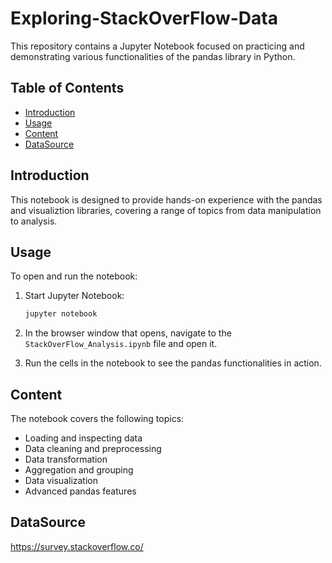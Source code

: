 # Exploring-StackOverFlow-Data

This repository contains a Jupyter Notebook focused on practicing and demonstrating various functionalities of the pandas library in Python.

## Table of Contents

- [Introduction](#introduction)
- [Usage](#usage)
- [Content](#content)
- [DataSource](#datasource)

## Introduction

This notebook is designed to provide hands-on experience with the pandas and visualiztion libraries, covering a range of topics from data manipulation to analysis.

## Usage

To open and run the notebook:

1. Start Jupyter Notebook:

    ```bash
    jupyter notebook
    ```

2. In the browser window that opens, navigate to the `StackOverFlow_Analysis.ipynb` file and open it.

3. Run the cells in the notebook to see the pandas functionalities in action.

## Content

The notebook covers the following topics:

- Loading and inspecting data
- Data cleaning and preprocessing
- Data transformation
- Aggregation and grouping
- Data visualization
- Advanced pandas features

## DataSource
https://survey.stackoverflow.co/



